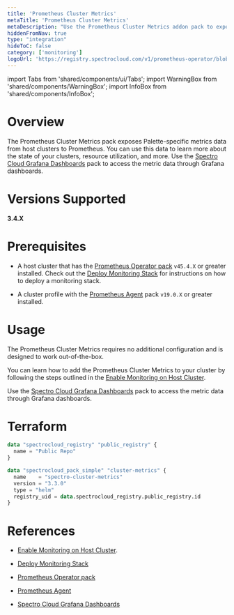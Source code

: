 ```yaml
---
title: 'Prometheus Cluster Metrics'
metaTitle: 'Prometheus Cluster Metrics'
metaDescription: "Use the Prometheus Cluster Metrics addon pack to expose Palette resource metrics"
hiddenFromNav: true
type: "integration"
hideToC: false
category: ['monitoring']
logoUrl: 'https://registry.spectrocloud.com/v1/prometheus-operator/blobs/sha256:64589616d7f667e5f1d7e3c9a39e32c676e03518a318924e123738693e104ce0?type=image/png'
---
```


import Tabs from 'shared/components/ui/Tabs';
import WarningBox from 'shared/components/WarningBox';
import InfoBox from 'shared/components/InfoBox';

# Overview

The Prometheus Cluster Metrics pack exposes Palette-specific metrics data from host clusters to Prometheus. You can use this data to learn more about the state of your clusters, resource utilization, and more. Use the [Spectro Cloud Grafana Dashboards](/integrations/grafana-spectrocloud-dashboards) pack to access the metric data through Grafana dashboards.


# Versions Supported

**3.4.X**


# Prerequisites

* A host cluster that has the [Prometheus Operator pack](/integrations/prometheus-operator) `v45.4.X` or greater installed. Check out the [Deploy Monitoring Stack](/clusters/cluster-management/monitoring/deploy-monitor-stack) for instructions on how to deploy a monitoring stack.


* A cluster profile with the [Prometheus Agent](/integrations/prometheus-agent) pack `v19.0.X` or greater installed.

# Usage

The Prometheus Cluster Metrics requires no additional configuration and is designed to work out-of-the-box. 

You can learn how to add the Prometheus Cluster Metrics to your cluster by following the steps outlined in the [Enable Monitoring on Host Cluster](/clusters/cluster-management/monitoring/deploy-agent/).

Use the [Spectro Cloud Grafana Dashboards](/integrations/grafana-spectrocloud-dashboards) pack to access the metric data through Grafana dashboards. 

# Terraform

```terraform
data "spectrocloud_registry" "public_registry" {
  name = "Public Repo"
}

data "spectrocloud_pack_simple" "cluster-metrics" {
  name    = "spectro-cluster-metrics"
  version = "3.3.0"
  type = "helm"
  registry_uid = data.spectrocloud_registry.public_registry.id
}
```

# References

- [Enable Monitoring on Host Cluster](/clusters/cluster-management/monitoring/deploy-agent/).


- [Deploy Monitoring Stack](/clusters/cluster-management/monitoring/deploy-monitor-stack)


- [Prometheus Operator pack](/integrations/prometheus-operator)


- [Prometheus Agent](/integrations/prometheus-agent)


- [Spectro Cloud Grafana Dashboards](/integrations/grafana-spectrocloud-dashboards)